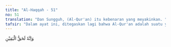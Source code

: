 ```yaml
---
title: "Al-Haqqah - 51"
no: 51
translation: "Dan Sungguh, (Al-Qur'an) itu kebenaran yang meyakinkan. "
tafsir: "Dalam ayat ini, ditegaskan lagi bahwa Al-Qur'an adalah suatu yang benar dan nyata kebenarannya. Ia benar-benar berasal dari Tuhan semesta alam, bukan perkataan yang diada-adakan Muhammad."
---
```


وَاِنَّهٗ لَحَقُّ الْيَقِيْنِ 
